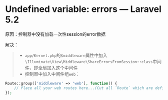 # Undefined variable: errors — Laravel 5.2
原因：控制器中没有加载一次性session的error数据

解决：
>* `app/Kernel.php`的`$middleware`属性中加入`\Illuminate\View\Middleware\ShareErrorsFromSession::class`中间件，即全局加入这个中间件
>* 控制器中加入中间件组`web`：

```php
Route::group(['middleware' => 'web'], function() {
    // Place all your web routes here...(Cut all `Route` which are define in `Route file`, paste here) 
});
```

